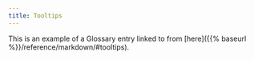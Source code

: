 ```yaml
---
title: Tooltips
---
```


This is an example of a Glossary entry linked to from [here]({{% baseurl %}}/reference/markdown/#tooltips).